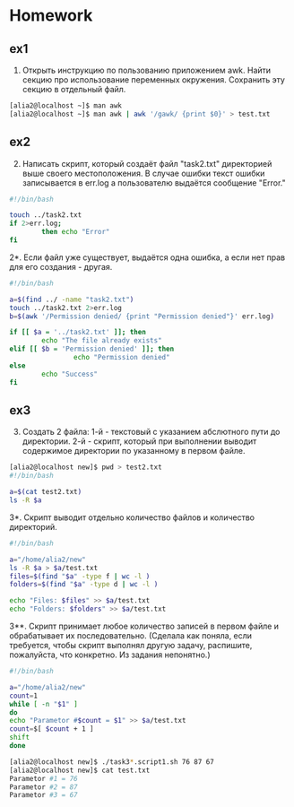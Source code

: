 # Homework

## ex1

1. Открыть инструкцию по пользованию приложением awk. Найти секцию про использование переменных окружения. Сохранить эту секцию в отдельный файл.

```bash
[alia2@localhost ~]$ man awk
[alia2@localhost ~]$ man awk | awk '/gawk/ {print $0}' > test.txt
```

## ex2

2. Написать скрипт, который создаёт файл "task2.txt" директорией выше своего местоположения. В случае ошибки текст ошибки записывается в err.log а пользователю выдаётся сообщение "Error."

```bash
#!/bin/bash

touch ../task2.txt
if 2>err.log;
        then echo "Error"
fi
```

2*. Если файл уже существует, выдаётся одна ошибка, а если нет прав для его создания - другая.

```bash
#!/bin/bash

a=$(find ../ -name "task2.txt")
touch ../task2.txt 2>err.log
b=$(awk '/Permission denied/ {print "Permission denied"}' err.log)

if [[ $a = '../task2.txt' ]]; then
        echo "The file already exists"
elif [[ $b = 'Permission denied' ]]; then
                echo "Permission denied"
else
        echo "Success"
fi
```

## ex3

3. Создать 2 файла: 1-й - текстовый с указанием абслютного пути до директории. 2-й - скрипт, который при выполнении выводит содержимое директории по указанному в первом файле.

```bash
[alia2@localhost new]$ pwd > test2.txt
#!/bin/bash

a=$(cat test2.txt)
ls -R $a
```

3*. Скрипт выводит отдельно количество файлов и количество директорий.

```bash
#!/bin/bash

a="/home/alia2/new"
ls -R $a > $a/test.txt
files=$(find "$a" -type f | wc -l )
folders=$(find "$a" -type d | wc -l )

echo "Files: $files" >> $a/test.txt
echo "Folders: $folders" >> $a/test.txt
```

3**. Скрипт принимает любое количество записей в первом файле и обрабатывает их последовательно.
(Сделала как поняла, если требуется, чтобы скрипт выполнял другую задачу, распишите, пожалуйста, что конкретно. Из задания непонятно.)

```bash
#!/bin/bash

a="/home/alia2/new"
count=1
while [ -n "$1" ]
do
echo "Parametor #$count = $1" >> $a/test.txt
count=$[ $count + 1 ]
shift
done

[alia2@localhost new]$ ./task3*.script1.sh 76 87 67
[alia2@localhost new]$ cat test.txt
Parametor #1 = 76
Parametor #2 = 87
Parametor #3 = 67
```

